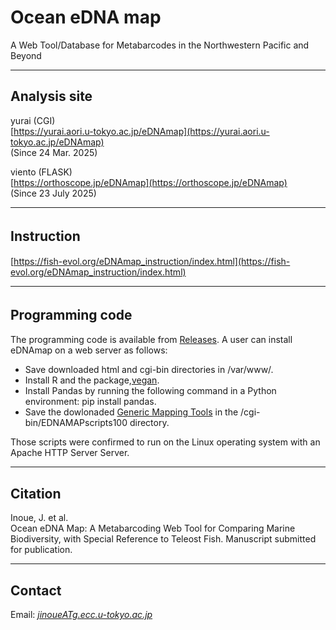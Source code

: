 # Ocean eDNA map
A Web Tool/Database for Metabarcodes in the Northwestern Pacific and Beyond


---

## Analysis site
<!-- CGI: Fast   -->
yurai (CGI)   
[https://yurai.aori.u-tokyo.ac.jp/eDNAmap](https://yurai.aori.u-tokyo.ac.jp/eDNAmap)   
(Since 24 Mar. 2025)   

viento (FLASK)   
[https://orthoscope.jp/eDNAmap](https://orthoscope.jp/eDNAmap)   
(Since 23 July 2025)   

---
## Instruction　　　
[https://fish-evol.org/eDNAmap_instruction/index.html](https://fish-evol.org/eDNAmap_instruction/index.html)   

---
## Programming code　　　
The programming code is available from [Releases](https://github.com/jun-inoue/eDNAmap/releases/tag/v1.0.0).  A user can install eDNAmap on a web server as follows:
- Save downloaded html and cgi-bin directories in /var/www/.
- Install R and the package,[vegan](https://cran.r-project.org/web/packages/vegan/index.html).
- Install Pandas by running the following command in a Python environment: pip install pandas.
- Save the dowlonaded [Generic Mapping Tools](https://www.generic-mapping-tools.org) in the /cgi-bin/EDNAMAPscripts100 directory.   

Those scripts were confirmed to run on the Linux operating system with an Apache HTTP Server Server.   

<!-- 
---

## Deployment and Maintenance

### uWSGI Restart Script

To restart the uWSGI server and clear Python cache files, use the provided script:   
bash restart_uwsgi.sh   
This script performs the following steps:   
Deletes all .pyc files in the project directory.   
Stops uWSGI using the PID file (/tmp/eDNAmap.pid) if it exists.   
Kills any remaining uWSGI processes as a fallback.   
Restarts uWSGI using the wsgi.ini configuration file.   
Log output can be checked at /var/log/uwsgi/eDNAmap.log.   
-->

---
## Citation
Inoue, J. et al.   
Ocean eDNA Map: A Metabarcoding Web Tool for Comparing Marine Biodiversity, with Special Reference to Teleost Fish. Manuscript submitted for publication.   

---
## Contact 
Email: [_jinoueATg.ecc.u-tokyo.ac.jp_](http://www.fish-evol.org/index_eng.html)
<br />  
